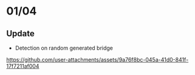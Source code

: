 # 01/04

## Update
- Detection on random generated bridge

https://github.com/user-attachments/assets/9a76f8bc-045a-41d0-841f-17f7211af004